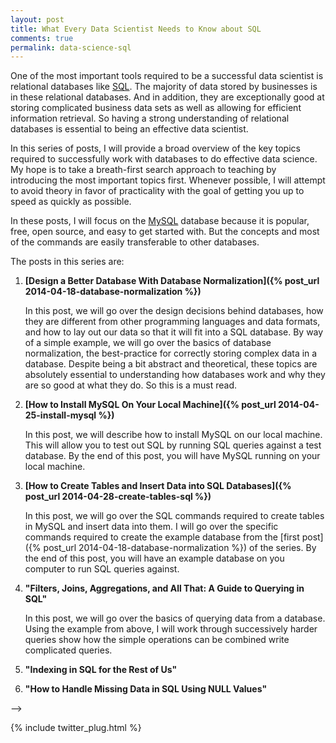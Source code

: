 ```yaml
---
layout: post
title: What Every Data Scientist Needs to Know about SQL
comments: true
permalink: data-science-sql
---
```


One of the most important tools required to be a successful data
scientist is relational databases like
[SQL](http://en.wikipedia.org/wiki/SQL).  The majority of data
stored by businesses is in these relational databases. And in
addition, they are exceptionally good at storing complicated business
data sets as well as allowing for efficient information retrieval.
So having a strong understanding of relational databases is essential
to being an effective data scientist.

In this series of posts, I will provide a broad overview of the key
topics required to successfully work with databases to do effective
data science. My hope is to take a breath-first search approach to
teaching by introducing the most important topics first.  Whenever
possible, I will attempt to avoid theory in favor of practicality
with the goal of getting you up to speed as quickly as possible.

In these posts, I will focus on the [MySQL](http://www.mysql.com/)
database because it is popular, free, open source, and easy to get started
with. But the concepts and most of the commands are easily transferable
to other databases.

The posts in this series are:

1. **[Design a Better Database With Database Normalization]({% post_url 2014-04-18-database-normalization %})**

   In this post, we will go over the design decisions behind
   databases, how they are different from other programming languages
   and data formats, and how to lay out our data so that it will
   fit into a SQL database.  By way of a simple example, we will
   go over the basics of database normalization, the best-practice
   for correctly storing complex data in a database.  Despite being
   a bit abstract and theoretical, these topics are absolutely
   essential to understanding how databases work and why they are
   so good at what they do. So this is a must read.

2. **[How to Install MySQL On Your Local Machine]({% post_url 2014-04-25-install-mysql %})**

   In this post, we will describe how to install MySQL on our local
   machine. This will allow you to test out SQL by running SQL
   queries against a test database. By the end of this post,
   you will have MySQL running on your local machine.

3. **[How to Create Tables and Insert Data into SQL Databases]({% post_url 2014-04-28-create-tables-sql %})**

   In this post, we will go over the SQL commands required to create
   tables in MySQL and insert data into them.  I will go over the
   specific commands required to create the example database from
   the [first post]({% post_url 2014-04-18-database-normalization %}) 
   of the series. By the end of this post, you will have an
   example database on you computer to run SQL queries against.

2. **"Filters, Joins, Aggregations, and All That: A Guide to Querying in SQL"**

   In this post, we will go over the basics of querying data from
   a database. Using the example from above, I will work through
   successively harder queries show how the simple operations can
   be combined write complicated queries.

3. **"Indexing in SQL for the Rest of Us"**

4. **"How to Handle Missing Data in SQL Using NULL Values"**

-->



{% include twitter_plug.html %}

